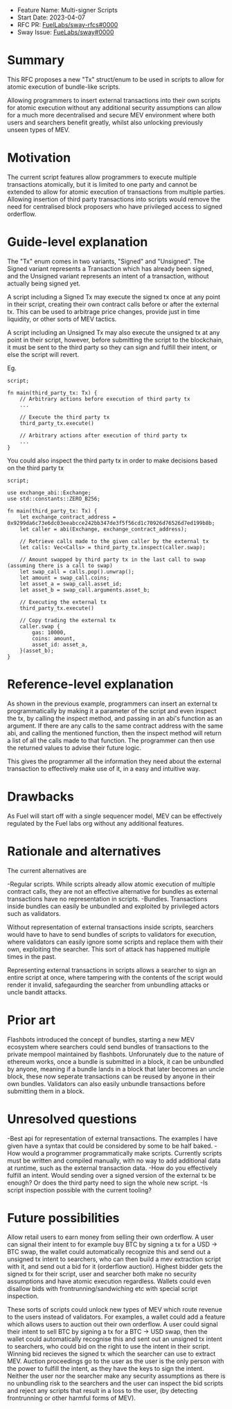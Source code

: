 - Feature Name: Multi-signer Scripts
- Start Date: 2023-04-07
- RFC PR: [FuelLabs/sway-rfcs#0000](https://github.com/FuelLabs/sway-rfcs/pull/001)
- Sway Issue: [FueLabs/sway#0000](https://github.com/FuelLabs/sway/issues/001)

# Summary

[summary]: #summary

This RFC proposes a new "Tx" struct/enum to be used in scripts to allow for atomic execution of bundle-like scripts.

Allowing programmers to insert external transactions into their own scripts for atomic execution without any additional security assumptions can allow for a much more decentralised and secure MEV environment where both users and searchers benefit greatly, whilst also unlocking previously unseen types of MEV.

# Motivation

[motivation]: #motivation

The current script features allow programmers to execute multiple transactions atomically, but it is limited to one party and cannot be extended to allow for atomic execution of transactions from multiple parties. Allowing insertion of third party transactions into scripts would remove the need for centralised block proposers who have privileged access to signed orderflow.

# Guide-level explanation

[guide-level-explanation]: #guide-level-explanation

The "Tx" enum comes in two variants, "Signed" and "Unsigned". The Signed variant represents a Transaction which has already been signed, and the Unsigned variant represents an intent of a transaction, without actually being signed yet.

A script including a Signed Tx may execute the signed tx once at any point in their script, creating their own contract calls before or after the external tx. This can be used to arbitrage price changes, provide just in time liquidity, or other sorts of MEV tactics.

A script including an Unsigned Tx may also execute the unsigned tx at any point in their script, however, before submitting the script to the blockchain, it must be sent to the third party so they can sign and fulfill their intent, or else the script will revert.

Eg.

```sway
script;

fn main(third_party_tx: Tx) {
    // Arbitrary actions before execution of third party tx
    ...

    // Execute the third party tx
    third_party_tx.execute()

    // Arbitrary actions after execution of third party tx
    ...
}
```

You could also inspect the third party tx in order to make decisions based on the third party tx

```sway
script;

use exchange_abi::Exchange;
use std::constants::ZERO_B256;

fn main(third_party_tx: Tx) {
    let exchange_contract_address = 0x9299da6c73e6dc03eeabcce242bb347de3f5f56cd1c70926d76526d7ed199b8b;
    let caller = abi(Exchange, exchange_contract_address);

    // Retrieve calls made to the given caller by the external tx
    let calls: Vec<Calls> = third_party_tx.inspect(caller.swap);

    // Amount swapped by third party tx in the last call to swap (assuming there is a call to swap)
    let swap_call = calls.pop().unwrap();
    let amount = swap_call.coins;
    let asset_a = swap_call.asset_id;
    let asset_b = swap_call.arguments.asset_b;

    // Executing the external tx
    third_party_tx.execute()

    // Copy trading the external tx
    caller.swap {
        gas: 10000,
        coins: amount,
        asset_id: asset_a,
    }(asset_b);
}
```

# Reference-level explanation

[reference-level-explanation]: #reference-level-explanation

As shown in the previous example, programmers can insert an external tx programmatically by making it a parameter of the script and even inspect the tx, by calling the inspect method, and passing in an abi's function as an argument. If there are any calls to the same contract address with the same abi, and calling the mentioned function, then the inspect method will return a list of all the calls made to that function. The programmer can then use the returned values to advise their future logic.

This gives the programmer all the information they need about the external transaction to effectively make use of it, in a easy and intuitive way.

# Drawbacks

[drawbacks]: #drawbacks

As Fuel will start off with a single sequencer model, MEV can be effectively regulated by the Fuel labs org without any additional features.

# Rationale and alternatives

[rationale-and-alternatives]: #rationale-and-alternatives

The current alternatives are 

-Regular scripts. While scripts already allow atomic execution of multiple contract calls, they are not an effective alternative for bundles as external transactions have no representation in scripts.
-Bundles. Transactions inside bundles can easily be unbundled and exploited by privileged actors such as validators.

Without representation of external transactions inside scripts, searchers would have to have to send bundles of scripts to validators for execution, where validators can easily ignore some scripts and replace them with their own, exploiting the searcher. This sort of attack has happened multiple times in the past.

Representing external transactions in scripts allows a searcher to sign an entire script at once, where tampering with the contents of the script would render it invalid, safegaurding the searcher from unbundling attacks or uncle bandit attacks.

# Prior art

[prior-art]: #prior-art

Flashbots introduced the concept of bundles, starting a new MEV ecosystem where searchers could send bundles of transactions to the private mempool maintained by flashbots. Unforunately due to the nature of ethereum works, once a bundle is submitted in a block, it can be unbundled by anyone, meaning if a bundle lands in a block that later becomes an uncle block, these now seperate transactions can be reused by anyone in their own bundles. Validators can also easily unbundle transactions before submitting them in a block.

# Unresolved questions

[unresolved-questions]: #unresolved-questions

-Best api for representation of external transactions. The examples I have given have a syntax that could be considered by some to be half baked.
-How would a programmer programmatically make scripts. Currently scripts must be written and compiled manually, with no way to add additional data at runtime, such as the external transaction data.
-How do you effectively fulfill an intent. Would sending over a signed version of the external tx be enough? Or does the third party need to sign the whole new script.
-Is script inspection possible with the current tooling?

# Future possibilities

[future-possibilities]: #future-possibilities

Allow retail users to earn money from selling their own orderflow. A user can signal their intent to for example buy BTC by signing a tx for a USD -> BTC swap, the wallet could automatically recognize this and send out a unsigned tx intent to searchers, who can then build a mev extraction script with it, and send out a bid for it (orderflow auction). Highest bidder gets the signed tx for their script, user and searcher both make no security assumptions and have atomic execution regardless. Wallets could even disallow bids with frontrunning/sandwiching etc with special script inspection.

These sorts of scripts could unlock new types of MEV which route revenue to the users instead of validators. For examples, a wallet could add a feature which allows users to auction out their own orderflow. A user could signal their intent to sell BTC by signing a tx for a BTC -> USD swap, then the wallet could automatically recognise this and sent out an unsigned tx intent to searchers, who could bid on the right to use the intent in their script. Winning bid recieves the signed tx which the searcher can use to extract MEV. Auction proceedings go to the user as the user is the only person with the power to fulfill the intent, as they have the keys to sign the intent. Neither the user nor the searcher make any security assumptions as there is no unbundling risk to the searchers and the user can inspect the bid scripts and reject any scripts that result in a loss to the user, (by detecting frontrunning or other harmful forms of MEV).
